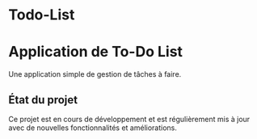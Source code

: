 # Todo-List
# Application de To-Do List

Une application simple de gestion de tâches à faire.

## État du projet

Ce projet est en cours de développement et est régulièrement mis à jour avec de nouvelles fonctionnalités et améliorations.
